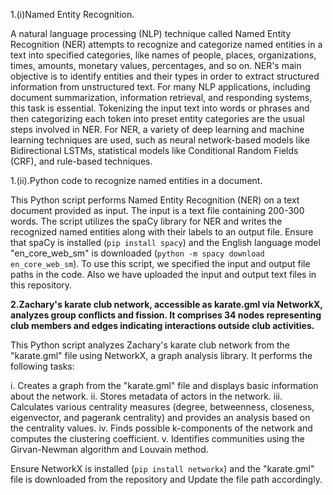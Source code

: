 1.(i)Named Entity Recognition.

A natural language processing (NLP) technique called Named Entity Recognition (NER) attempts to recognize and categorize named entities in a text into specified categories, like names of people, places, organizations, times, amounts, monetary values, percentages, and so on. 
NER's main objective is to identify entities and their types in order to extract structured information from unstructured text. For many NLP applications, including document summarization, information retrieval, and responding systems, this task is essential.
Tokenizing the input text into words or phrases and then categorizing each token into preset entity categories are the usual steps involved in NER. For NER, a variety of deep learning and machine learning techniques are used, such as neural network-based models 
like Bidirectional LSTMs, statistical models like Conditional Random Fields (CRF), and rule-based techniques.

1.(ii).Python code to recognize named entities in a document. 

This Python script performs Named Entity Recognition (NER) on a text document provided as input. 
The input is  a text file containing 200-300 words. 
The script utilizes the spaCy library for NER and writes the recognized named entities along with their labels to an output file.
Ensure that spaCy is installed (`pip install spacy`) and the English language model "en_core_web_sm" is downloaded (`python -m spacy download en_core_web_sm`). 
To use this script, we specified  the input and output file paths in the code.
Also we have uploaded the input and output text files in this repository.

**2.Zachary's karate club network, accessible as karate.gml via NetworkX, analyzes group conflicts and fission. 
It comprises 34 nodes representing club members and edges indicating interactions outside club activities.**

This Python script analyzes Zachary's karate club network from the "karate.gml" file using NetworkX, a graph analysis library. It performs the following tasks:

i. Creates a graph from the "karate.gml" file and displays basic information about the network.
ii. Stores metadata of actors in the network.
iii. Calculates various centrality measures (degree, betweenness, closeness, eigenvector, and pagerank centrality) and provides an analysis based on the centrality values.
iv. Finds possible k-components of the network and computes the clustering coefficient.
v. Identifies communities using the Girvan-Newman algorithm and Louvain method.

Ensure NetworkX is installed (`pip install networkx`) and the "karate.gml" file is downloaded from the repository and  Update the file path accordingly.

